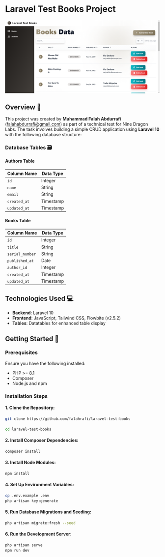 # Laravel Test Books Project

<img src="./preview-image.png" alt="Preview Image"/>

## Overview 🌟
This project was created by **Muhammad Falah Abdurrafi** (falahabdurrafi@gmail.com) as part of a technical test for Nine Dragon Labs. The task involves building a simple CRUD application using **Laravel 10** with the following database structure:

### Database Tables 🗃️
#### Authors Table
| Column Name  | Data Type |
| ------------ | --------- |
| `id`         | Integer   |
| `name`       | String    |
| `email`      | String    |
| `created_at` | Timestamp |
| `updated_at` | Timestamp |

#### Books Table
| Column Name     | Data Type |
| --------------- | --------- |
| `id`            | Integer   |
| `title`         | String    |
| `serial_number` | String    |
| `published_at`  | Date      |
| `author_id`     | Integer   |
| `created_at`    | Timestamp |
| `updated_at`    | Timestamp |

## Technologies Used 💻
- **Backend**: Laravel 10 
- **Frontend**: JavaScript, Tailwind CSS, Flowbite (v2.5.2) 
- **Tables**: Datatables for enhanced table display 

## Getting Started 🚀

### Prerequisites
Ensure you have the following installed:
- PHP >= 8.1
- Composer
- Node.js and npm

### Installation Steps

#### 1. Clone the Repository:
   ```bash
   git clone https://github.com/falahrafi/laravel-test-books

   cd laravel-test-books
   ```

#### 2. Install Composer Dependencies:
   ```bash
   composer install
   ```

#### 3. Install Node Modules:
   ```bash
   npm install
   ```

#### 4. Set Up Environment Variables:
   ```bash
   cp .env.example .env
   php artisan key:generate
   ```

#### 5. Run Database Migrations and Seeding:
   ```bash
   php artisan migrate:fresh --seed
   ```

#### 6. Run the Development Server:
   ```bash
   php artisan serve
   npm run dev
   ```

